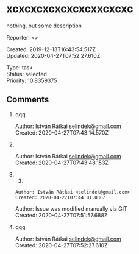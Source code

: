 # xcxcxcxcxcxcxcxxcxcxc

nothing, but some description

Reporter: <>  

Created: 2019-12-13T16:43:54.517Z  
Updated: 2020-04-27T07:52:27.610Z

Type: task  
Status: selected  
Priority: 10.8359375

## Comments
1.  qqq

    Author: István Rátkai <selindek@gmail.com>  
    Created: 2020-04-27T07:43:14.570Z  

2.  &nbsp;

    Author: István Rátkai <selindek@gmail.com>  
    Created: 2020-04-27T07:43:48.153Z  

3.  3.  

        

        Author: István Rátkai <selindek@gmail.com>  
        Created: 2020-04-27T07:44:01.036Z

    Author: Issue was modified manually via GIT  
    Created: 2020-04-27T07:51:57.688Z  

4.  qqq
    

    Author: István Rátkai <selindek@gmail.com>  
    Created: 2020-04-27T07:52:27.610Z  
